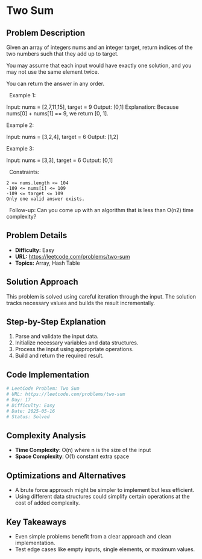# Two Sum

## Problem Description

Given an array of integers nums and an integer target, return indices of the two numbers such that they add up to target.

You may assume that each input would have exactly one solution, and you may not use the same element twice.

You can return the answer in any order.

 
Example 1:


Input: nums = [2,7,11,15], target = 9
Output: [0,1]
Explanation: Because nums[0] + nums[1] == 9, we return [0, 1].


Example 2:


Input: nums = [3,2,4], target = 6
Output: [1,2]


Example 3:


Input: nums = [3,3], target = 6
Output: [0,1]


 
Constraints:


	2 <= nums.length <= 104
	-109 <= nums[i] <= 109
	-109 <= target <= 109
	Only one valid answer exists.


 
Follow-up: Can you come up with an algorithm that is less than O(n2) time complexity?

## Problem Details

- **Difficulty:** Easy
- **URL:** https://leetcode.com/problems/two-sum
- **Topics:** Array, Hash Table

## Solution Approach

This problem is solved using careful iteration through the input. The solution tracks necessary values and builds the result incrementally.

## Step-by-Step Explanation

1. Parse and validate the input data.
2. Initialize necessary variables and data structures.
3. Process the input using appropriate operations.
4. Build and return the required result.

## Code Implementation

```python
# LeetCode Problem: Two Sum
# URL: https://leetcode.com/problems/two-sum
# Day: 17
# Difficulty: Easy
# Date: 2025-05-16
# Status: Solved
```

## Complexity Analysis

- **Time Complexity**: O(n) where n is the size of the input
- **Space Complexity**: O(1) constant extra space

## Optimizations and Alternatives

- A brute force approach might be simpler to implement but less efficient.
- Using different data structures could simplify certain operations at the cost of added complexity.


## Key Takeaways

- Even simple problems benefit from a clear approach and clean implementation.
- Test edge cases like empty inputs, single elements, or maximum values.

